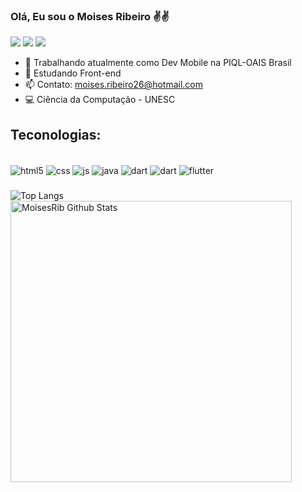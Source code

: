 
### Olá, Eu sou o Moises Ribeiro ✌️✌️

<a href="https://www.linkedin.com/in/moises-ribeiro-539466227" target="_blank"><img src="https://img.shields.io/badge/LinkedIn-0077B5?style=for-the-badge&logo=linkedin&logoColor=white" target="_blank"></a>
<a href="https://www.instagram.com/moises.ribeir0" target="_blank"><img src="https://img.shields.io/badge/Instagram-E4405F?style=for-the-badge&logo=instagram&logoColor=white" target="_blank"></a>
<a href="mailto:moises.ribeiro26@hotmail.com" target="_blank"><img src="https://img.shields.io/badge/Gmail-D14836?style=for-the-badge&logo=gmail&logoColor=white" target="_blank"></a>

- 🔭 Trabalhando atualmente como Dev Mobile na PIQL-OAIS Brasil
- 🌱 Estudando Front-end
- 📫 Contato: moises.ribeiro26@hotmail.com
- 💻 Ciência da Computação - UNESC

## Teconologias:

<div style="display: inline_block"><br/>
    <img align="center" alt="html5" src="https://img.shields.io/badge/HTML5-E34F26?style=for-the-badge&logo=html5&logoColor=white" />
    <img align="center" alt="css" src="https://img.shields.io/badge/CSS3-1572B6?style=for-the-badge&logo=css3&logoColor=white" />
    <img align="center" alt="js" src="https://img.shields.io/badge/JavaScript-323330?style=for-the-badge&logo=javascript&logoColor=F7DF1E" />
    <img align="center" alt="java" src="https://img.shields.io/badge/Java-ED8B00?style=for-the-badge&logo=java&logoColor=white" />
    <img align="center" alt="dart" src="https://img.shields.io/badge/Dart-0175C2?style=for-the-badge&logo=dart&logoColor=white" />
    <img align="center" alt="dart" src="https://img.shields.io/badge/Flutter-02569B?style=for-the-badge&logo=flutter&logoColor=white" />
    <img align="center" alt="flutter" src="https://img.shields.io/badge/MySQL-00000F?style=for-the-badge&logo=mysql&logoColor=white" />
</div>

###
![Top Langs](https://github-readme-stats.vercel.app/api/top-langs/?username=MoisesRib&theme=dark&layout=compact)
<img align="left" width="450px" alt="MoisesRib Github Stats" src="https://github-readme-stats.vercel.app/api?username=MoisesRib&theme=dark&show_icons=true&hide_border=true" />

